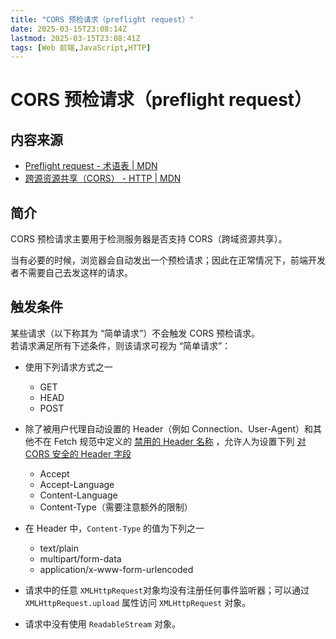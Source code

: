 ```yaml
---
title: "CORS 预检请求（preflight request）"
date: 2025-03-15T23:08:14Z
lastmod: 2025-03-15T23:08:41Z
tags: [Web 前端,JavaScript,HTTP]
---
```


# CORS 预检请求（preflight request）

## 内容来源

- [Preflight request - 术语表 | MDN](https://developer.mozilla.org/zh-CN/docs/Glossary/Preflight_request)
- [跨源资源共享（CORS） - HTTP | MDN](https://developer.mozilla.org/zh-CN/docs/Web/HTTP/CORS)

## 简介

CORS 预检请求主要用于检测服务器是否支持 CORS（跨域资源共享）。

当有必要的时候，浏览器会自动发出一个预检请求；因此在正常情况下，前端开发者不需要自己去发这样的请求。

## 触发条件

某些请求（以下称其为 “简单请求”）不会触发 CORS 预检请求。  
若请求满足所有下述条件，则该请求可视为 “简单请求”：

- 使用下列请求方式之一

  - GET
  - HEAD
  - POST
- 除了被用户代理自动设置的 Header（例如 Connection、User-Agent）和其他不在 Fetch 规范中定义的 [禁用的 Header 名称](https://fetch.spec.whatwg.org/#forbidden-header-name) ，允许人为设置下列 [对 CORS 安全的 Header 字段](https://fetch.spec.whatwg.org/#cors-safelisted-request-header)

  - Accept
  - Accept-Language
  - Content-Language
  - Content-Type（需要注意额外的限制）
- 在 Header 中，`Content-Type` 的值为下列之一

  - text/plain
  - multipart/form-data
  - application/x-www-form-urlencoded
- 请求中的任意 `XMLHttpRequest`​ 对象均没有注册任何事件监听器；可以通过 `XMLHttpRequest.upload`​ 属性访问 `XMLHttpRequest` 对象。
- 请求中没有使用 `ReadableStream` 对象。

‍
